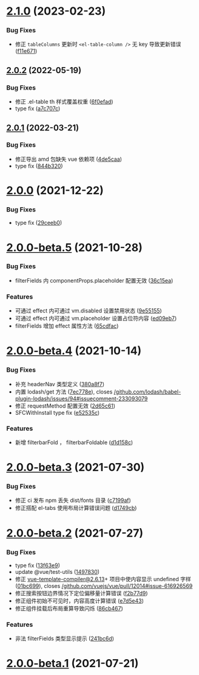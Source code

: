# [2.1.0](https://github.com/laomao800/vue-listview/compare/v2.0.2...v2.1.0) (2023-02-23)


### Bug Fixes

* 修正 `tableColumns` 更新时 `<el-table-column />` 无 key 导致更新错误 ([f11e671](https://github.com/laomao800/vue-listview/commit/f11e6719ba44045d79cbeb64e83cba84bbe24e41))



## [2.0.2](https://github.com/laomao800/vue-listview/compare/v2.0.1...v2.0.2) (2022-05-19)


### Bug Fixes

* 修正 .el-table th 样式覆盖权重 ([6f0efad](https://github.com/laomao800/vue-listview/commit/6f0efadf18c8c119741c75c76fd418b45ad56346))
* type fix ([a7c707c](https://github.com/laomao800/vue-listview/commit/a7c707c6e090d33c1308986d4d59f83a520963f7))



## [2.0.1](https://github.com/laomao800/vue-listview/compare/v2.0.0...v2.0.1) (2022-03-21)


### Bug Fixes

* 修正导出 amd 包缺失 vue 依赖项 ([4de5caa](https://github.com/laomao800/vue-listview/commit/4de5caa55936df6aa619a9d464aabe4b010e4882))
* type fix ([844b320](https://github.com/laomao800/vue-listview/commit/844b3209c6bd19934cc28e57b784c0fdbae31f29))



# [2.0.0](https://github.com/laomao800/vue-listview/compare/v2.0.0-beta.5...v2.0.0) (2021-12-22)


### Bug Fixes

* type fix ([29ceeb0](https://github.com/laomao800/vue-listview/commit/29ceeb0d27ce63015ad2c9ac68db4b6cd435c83c))



# [2.0.0-beta.5](https://github.com/laomao800/vue-listview/compare/v2.0.0-beta.4...v2.0.0-beta.5) (2021-10-28)


### Bug Fixes

* filterFields 内 componentProps.placeholder 配置无效 ([36c15ea](https://github.com/laomao800/vue-listview/commit/36c15ea799851f140e6bb141f1d025f3897cb902))


### Features

* 可通过 effect 内可通过 vm.disabled 设置禁用状态 ([9e55155](https://github.com/laomao800/vue-listview/commit/9e5515534f7fef484cb100a02bf23ae5d5bae39e))
* 可通过 effect 内可通过 vm.placeholder 设置占位符内容 ([ed09eb7](https://github.com/laomao800/vue-listview/commit/ed09eb7644ffc9eae8ad7d2c4a6c358035aec750))
* filterFields 增加 effect 属性方法 ([65cdfac](https://github.com/laomao800/vue-listview/commit/65cdfac5fabe4a44a58554b70165d8454fcabfe9))



# [2.0.0-beta.4](https://github.com/laomao800/vue-listview/compare/v2.0.0-beta.3...v2.0.0-beta.4) (2021-10-14)


### Bug Fixes

* 补充 headerNav 类型定义 ([380a8f7](https://github.com/laomao800/vue-listview/commit/380a8f783095bc9ab50aac37b64e0222a28e685f))
* 内置 lodash/get 方法 ([7ec778e](https://github.com/laomao800/vue-listview/commit/7ec778effa992b9cee17b50524897cd587769ff4)), closes [/github.com/lodash/babel-plugin-lodash/issues/94#issuecomment-233093079](https://github.com//github.com/lodash/babel-plugin-lodash/issues/94/issues/issuecomment-233093079)
* 修正 requestMethod 配置无效 ([2d65c61](https://github.com/laomao800/vue-listview/commit/2d65c6146e72effad43ef1556e521333b31c719a))
* SFCWithInstall type fix ([e52535c](https://github.com/laomao800/vue-listview/commit/e52535cefb8c2d6bd23650e6f74ac36ed79afc51))


### Features

* 新增 filterbarFold ， filterbarFoldable ([d1d158c](https://github.com/laomao800/vue-listview/commit/d1d158c6b339a36e93d1b563e5313ba9bb8317d9))



# [2.0.0-beta.3](https://github.com/laomao800/vue-listview/compare/v2.0.0-beta.2...v2.0.0-beta.3) (2021-07-30)


### Bug Fixes

* 修正 ci 发布 npm 丢失 dist/fonts 目录 ([c7199af](https://github.com/laomao800/vue-listview/commit/c7199af02df12c16b60db30fb17fd13dd3e17a33))
* 修正搭配 el-tabs 使用布局计算错误问题 ([d1749cb](https://github.com/laomao800/vue-listview/commit/d1749cb1b0ff365f6d28bd0214b2e95223603966))



# [2.0.0-beta.2](https://github.com/laomao800/vue-listview/compare/v2.0.0-beta.1...v2.0.0-beta.2) (2021-07-27)


### Bug Fixes

* type fix ([13f63e9](https://github.com/laomao800/vue-listview/commit/13f63e91b826f8a9b8338853da30b92ce22cb1a5))
* update @vue/test-utils ([1497830](https://github.com/laomao800/vue-listview/commit/14978309dc853cdf772045942e8cf8a0526a475c))
* 修正 vue-template-compiler@2.6.13+ 项目中使内容显示 undefined 字样 ([01bc699](https://github.com/laomao800/vue-listview/commit/01bc6990e17a98b13322514e58d5c7ef87c68a4d)), closes [/github.com/vuejs/vue/pull/12014#issue-616926569](https://github.com//github.com/vuejs/vue/pull/12014/issues/issue-616926569)
* 修正搜索按钮边界情况下定位偏移量计算错误 ([f2b77d9](https://github.com/laomao800/vue-listview/commit/f2b77d93f72e03519d03507c8559038eff4fff53))
* 修正组件初始不可见时，内容高度计算错误 ([e7d5e43](https://github.com/laomao800/vue-listview/commit/e7d5e43eac266b968262a0b03532d37997867fc2))
* 修正组件挂载后布局重算导致闪烁 ([86cb467](https://github.com/laomao800/vue-listview/commit/86cb46788dc1f9533e3babe96da96964da130eff))


### Features

* 非法 filterFields 类型显示提示 ([241bc6d](https://github.com/laomao800/vue-listview/commit/241bc6d25aef5337eaaa3ee6976e5ca7ee945a04))



# [2.0.0-beta.1](https://github.com/laomao800/vue-listview/compare/v1.5.0-4...v2.0.0-beta.1) (2021-07-21)



